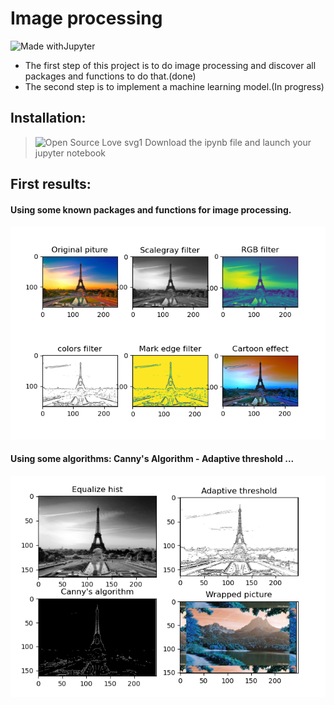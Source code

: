 # Image processing  
![Made withJupyter](https://img.shields.io/badge/Made%20with-Jupyter-orange?style=for-the-badge&logo=Jupyter)
* The first step of this project is to do image processing and discover all packages and functions to do that.(done)
* The second step is to implement a machine learning model.(In progress)


## Installation:
>  ![Open Source Love svg1](https://badges.frapsoft.com/os/v1/open-source.svg?v=103)  Download the ipynb file and launch your jupyter notebook 

## First results:
#### Using some known packages and functions for image processing.
![Result 1](images/result1.PNG)

#### Using some algorithms: Canny's Algorithm - Adaptive threshold ...
![Result 2](/images/result2.PNG)

